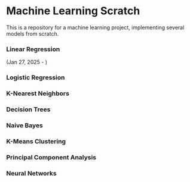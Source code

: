 # Machine Learning Scratch
This is a repository for a machine learning project, implementing several models from scratch.

### Linear Regression
(Jan 27, 2025 - )

### Logistic Regression

### K-Nearest Neighbors

### Decision Trees

### Naive Bayes

### K-Means Clustering

### Principal Component Analysis

### Neural Networks